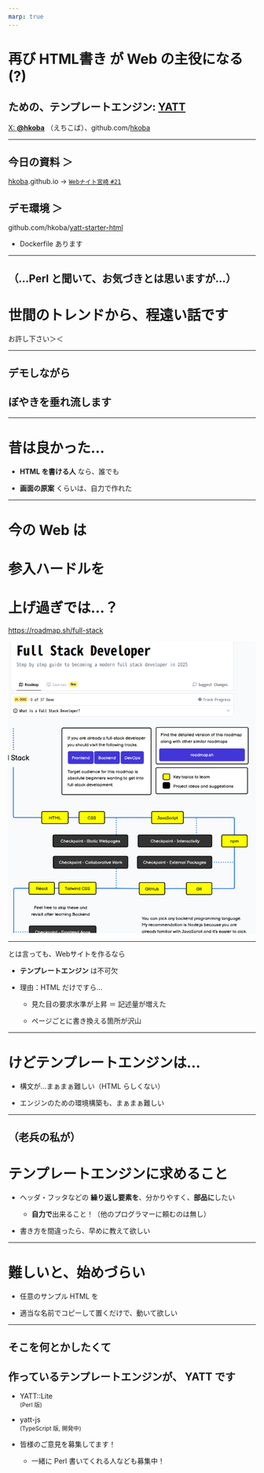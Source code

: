 ```yaml
---
marp: true
---
```


# 再び **HTML書き** が Web の主役になる(?)
## ための、テンプレートエンジン: [**YATT**](https://github.com/hkoba/yatt_lite)

[X: **@hkoba**](https://x.com/hkoba) （えちこば）、github.com/[hkoba](http://github.com/hkoba/)

---

## 今日の資料 ＞

[hkoba](https://hkoba.github.io).github.io → [`Webナイト宮崎` `#21`](https://hkoba.github.io/slides/webnight-miyazaki21/slide.md)

## デモ環境 ＞

github.com/hkoba/[yatt-starter-html](https://github.com/hkoba/yatt-starter-html)

- Dockerfile あります

---

## （…Perl と聞いて、お気づきとは思いますが…）

# 世間のトレンドから、程遠い話です

お許し下さい＞＜

---

## デモしながら
## ぼやきを垂れ流します

---

# 昔は良かった…

- **HTML を書ける人** なら、誰でも

* **画面の原案** くらいは、自力で作れた

---

# 今の Web は
# 参入ハードルを
# 上げ過ぎでは…？

https://roadmap.sh/full-stack

![bg left h:80%](img/full-stack-2025-05-06_12-53.png)

---

とは言っても、Webサイトを作るなら

- **テンプレートエンジン** は不可欠

- 理由：HTML だけですら…

  * 見た目の要求水準が上昇 ＝ 記述量が増えた

  * ページごとに書き換える箇所が沢山

---

# けどテンプレートエンジンは…

  * 構文が…まぁまぁ難しい（HTML らしくない）

  * エンジンのための環境構築も、まぁまぁ難しい

---

## （老兵の私が）
# テンプレートエンジンに求めること

* ヘッダ・フッタなどの **繰り返し要素を**、分かりやすく、**部品に**したい
  - **自力で**出来ること！（他のプログラマーに頼むのは無し）

* 書き方を間違ったら、早めに教えて欲しい

---

# 難しいと、始めづらい

- 任意のサンプル HTML を

- 適当な名前でコピーして置くだけで、動いて欲しい

---

## そこを何とかしたくて
## 作っているテンプレートエンジンが、 YATT です

- YATT::Lite  
<small> (Perl 版)</small>

* yatt-js  
<small> (TypeScript 版, 開発中)</small>

* 皆様のご意見を募集してます！
  - 一緒に Perl 書いてくれる人なども募集中！
